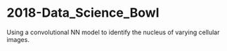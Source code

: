 # 2018-Data_Science_Bowl
Using a convolutional NN model to identify the nucleus of varying cellular images.
